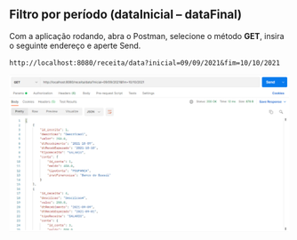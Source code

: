 ## Filtro por período (dataInicial – dataFinal)
Com a aplicação rodando, abra o Postman, selecione o método **GET**, insira o seguinte endereço e aperte Send.
```
http://localhost:8080/receita/data?inicial=09/09/2021&fim=10/10/2021
```

![](https://github.com/Jbisatto/desafiopubfuture/blob/master/docs/Receitas/FiltroDataReceita.png)

